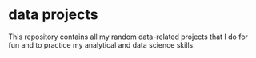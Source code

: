 # data projects

This repository contains all my random data-related projects that I do for fun and to practice my analytical and data science skills.
